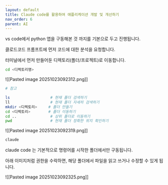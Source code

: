 ```yaml
---
layout: default
title: Claude code를 활용하여 애플리케이션 개발 및 개선하기
nav_order: 6
parent: AI
---
```


vs code에서 python 앱을 구동해본 것 까지를 기본으로 두고 진행됩니다.

클로드코드 프롬프트에 먼저 코드에 대한 분석을 요청합니다.

터미널에서 먼저 만들어둔 디렉토리(폴더/프로젝트)로 이동합니다.

```bash
cd <디렉토리명>
```

![[Pasted image 20251023092312.png]]

```bash
# 참고

ls                  # 현재 폴더 검색하기
ll                  # 현재 폴더 자세히 검색하기
mkdir <디렉토리>     # 폴더 만들기
cd <디렉토리>        # 폴더 이동하기
cd ..               # 상위 폴더로 이동하기
pwd                 # 현재 폴더 정확한 위치 확인하기

```

![[Pasted image 20251023092319.png]]

```bash
claude
```

claude code 는 기본적으로 명령어를 시작한 폴더에서만 구동됩니다.

아래 이미지처럼 권한을 수락하면, 해당 폴더에서 파일을 읽고 쓰거나 수정할 수 있게 됩니다.

![[Pasted image 20251023092325.png]]